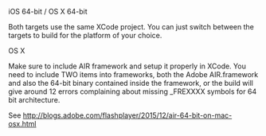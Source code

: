 iOS 64-bit / OS X 64-bit

Both targets use the same XCode project. You can just switch between the targets to build for the platform of your choice.

OS X

Make sure to include AIR framework and setup it properly in XCode. You need to include TWO items into frameworks, both the Adobe AIR.framework and also the 64-bit binary contained inside the framework, or the build will give around 12 errors complaining about missing _FREXXXX symbols for 64 bit architecture.

See http://blogs.adobe.com/flashplayer/2015/12/air-64-bit-on-mac-osx.html